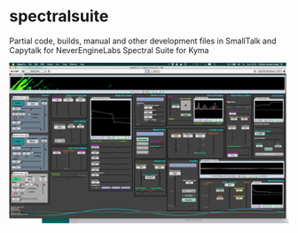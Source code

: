 # spectralsuite
Partial code, builds, manual and other development files in SmallTalk and Capytalk for NeverEngineLabs Spectral Suite for Kyma

![VCS](/SpectralSuiteVCS.png)
